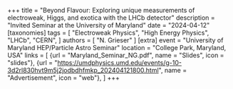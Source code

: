 +++
title = "Beyond Flavour: Exploring unique measurements of electroweak, Higgs, and exotica with the LHCb detector"
description = "Invited Seminar at the University of Maryland"
date = "2024-04-12"
[taxonomies]
tags = [
  "Electroweak Physics",
  "High Energy Physics",
  "LHCb",
  "CERN",
]
authors = [ "N. Grieser" ]
[extra]
event = "University of Maryland HEP/Particle Astro Seminar"
location = "College Park, Maryland, USA"
links = [
    {url = "Maryland_Seminar_NG.pdf", name = "Slides", icon = "slides"},
    {url = "https://umdphysics.umd.edu/events/g-10-3d2rl830hvt9m5j2jodbdhfmkp_202404121800.html", name = "Advertisement", icon = "web"},
]
+++
